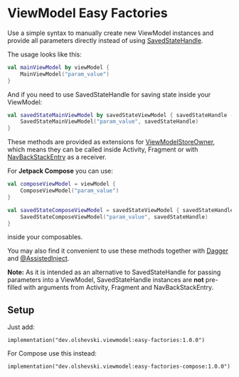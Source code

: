 # ViewModel Easy Factories

Use a simple syntax to manually create new ViewModel instances and provide all parameters directly instead of using [SavedStateHandle](https://developer.android.com/reference/androidx/lifecycle/SavedStateHandle).

The usage looks like this:

```kotlin
val mainViewModel by viewModel {
    MainViewModel("param_value")
}
```

And if you need to use SavedStateHandle for saving state inside your ViewModel:

```kotlin
val savedStateMainViewModel by savedStateViewModel { savedStateHandle ->
    SavedStateMainViewModel("param_value", savedStateHandle)
}
```

These methods are provided as extensions for [ViewModelStoreOwner](https://developer.android.com/reference/androidx/lifecycle/ViewModelStoreOwner), which means they can be called inside Activity, Fragment or with [NavBackStackEntry](https://developer.android.com/reference/androidx/navigation/NavBackStackEntry) as a receiver.

For **Jetpack Compose** you can use:

```kotlin
val composeViewModel = viewModel {
    ComposeViewModel("param_value")
}

val savedStateComposeViewModel = savedStateViewModel { savedStateHandle ->
    SavedStateComposeViewModel("param_value", savedStateHandle)
}
```

inside your composables.

You may also find it convenient to use these methods together with [Dagger](https://dagger.dev/) and [@AssistedInject](https://dagger.dev/dev-guide/assisted-injection.html).

**Note:** As it is intended as an alternative to SavedStateHandle for passing parameters into a ViewModel, SavedStateHandle instances are **not** pre-filled with arguments from Activity, Fragment and NavBackStackEntry.

## Setup

Just add:

```
implementation("dev.olshevski.viewmodel:easy-factories:1.0.0")
```

For Compose use this instead:

```
implementation("dev.olshevski.viewmodel:easy-factories-compose:1.0.0")
```